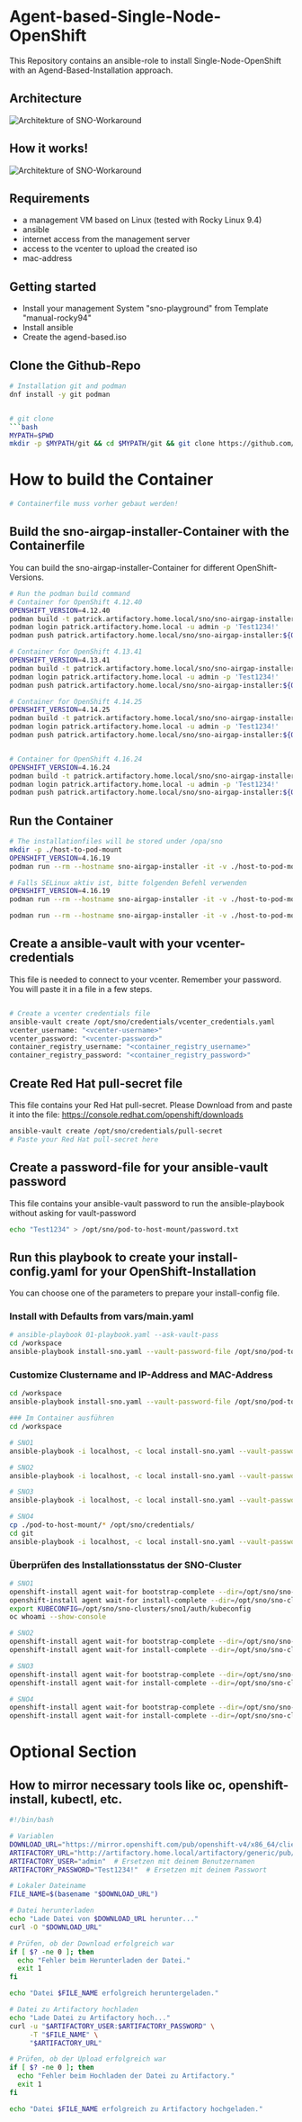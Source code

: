 # Agent-based-Single-Node-OpenShift
This Repository contains an ansible-role to install Single-Node-OpenShift with an Agend-Based-Installation approach.

## Architecture
![Architekture of SNO-Workaround](images/sno-architecture.drawio2.svg)

## How it works!
![Architekture of SNO-Workaround](images/sno-architecture.drawio3.svg)


## Requirements
- a management VM based on Linux (tested with Rocky Linux 9.4)
- ansible
- internet access from the management server
- access to the vcenter to upload the created iso
- mac-address 

## Getting started
- Install your management System "sno-playground" from Template "manual-rocky94"
- Install ansible
- Create the agend-based.iso

## Clone the Github-Repo
```bash
# Installation git and podman
dnf install -y git podman


# git clone
```bash
MYPATH=$PWD
mkdir -p $MYPATH/git && cd $MYPATH/git && git clone https://github.com/Patthecat249/sno-agent-based.git && cd $MYPATH/git/sno-agent-based && git switch complete-air-gap
```

# How to build the Container
```bash
# Containerfile muss vorher gebaut werden!
```


## Build the sno-airgap-installer-Container with the Containerfile
You can build the sno-airgap-installer-Container for different OpenShift-Versions.

```bash
# Run the podman build command
# Container for OpenShift 4.12.40
OPENSHIFT_VERSION=4.12.40
podman build -t patrick.artifactory.home.local/sno/sno-airgap-installer:${OPENSHIFT_VERSION} -f containerfile/Containerfile --build-arg OPENSHIFT_VERSION=${OPENSHIFT_VERSION}
podman login patrick.artifactory.home.local -u admin -p 'Test1234!'
podman push patrick.artifactory.home.local/sno/sno-airgap-installer:${OPENSHIFT_VERSION}

# Container for OpenShift 4.13.41
OPENSHIFT_VERSION=4.13.41
podman build -t patrick.artifactory.home.local/sno/sno-airgap-installer:${OPENSHIFT_VERSION} -f containerfile/Containerfile --build-arg OPENSHIFT_VERSION=${OPENSHIFT_VERSION}
podman login patrick.artifactory.home.local -u admin -p 'Test1234!'
podman push patrick.artifactory.home.local/sno/sno-airgap-installer:${OPENSHIFT_VERSION}

# Container for OpenShift 4.14.25
OPENSHIFT_VERSION=4.14.25
podman build -t patrick.artifactory.home.local/sno/sno-airgap-installer:${OPENSHIFT_VERSION} -f containerfile/Containerfile --build-arg OPENSHIFT_VERSION=${OPENSHIFT_VERSION}
podman login patrick.artifactory.home.local -u admin -p 'Test1234!'
podman push patrick.artifactory.home.local/sno/sno-airgap-installer:${OPENSHIFT_VERSION}


# Container for OpenShift 4.16.24
OPENSHIFT_VERSION=4.16.24
podman build -t patrick.artifactory.home.local/sno/sno-airgap-installer:${OPENSHIFT_VERSION} -f containerfile/Containerfile --build-arg OPENSHIFT_VERSION=${OPENSHIFT_VERSION}
podman login patrick.artifactory.home.local -u admin -p 'Test1234!'
podman push patrick.artifactory.home.local/sno/sno-airgap-installer:${OPENSHIFT_VERSION}

```

## Run the Container

```bash
# The installationfiles will be stored under /opa/sno
mkdir -p ./host-to-pod-mount
OPENSHIFT_VERSION=4.16.19
podman run --rm --hostname sno-airgap-installer -it -v ./host-to-pod-mount:/opt/sno/pod-to-host-mount --name sno-airgap-installer patrick.artifactory.home.local/sno/sno-airgap-installer:${OPENSHIFT_VERSION} /bin/bash

# Falls SELinux aktiv ist, bitte folgenden Befehl verwenden
OPENSHIFT_VERSION=4.16.19
podman run --rm --hostname sno-airgap-installer -it -v ./host-to-pod-mount:/opt/sno/pod-to-host-mount:Z --name sno-airgap-installer patrick.artifactory.home.local/sno/sno-airgap-installer:${OPENSHIFT_VERSION} /bin/bash

podman run --rm --hostname sno-airgap-installer -it -v ./host-to-pod-mount:/opt/sno/pod-to-host-mount:Z --name sno-airgap-installer-standalone patrick.artifactory.home.local/sno/sno-airgap-installer-standalone:${OPENSHIFT_VERSION} /bin/bash
```

## Create a ansible-vault with your vcenter-credentials
This file is needed to connect to your vcenter. Remember your password. You will paste it in a file in a few steps.
```bash

# Create a vcenter credentials file
ansible-vault create /opt/sno/credentials/vcenter_credentials.yaml
vcenter_username: "<vcenter-username>"
vcenter_password: "<vcenter-password>"
container_registry_username: "<container_registry_username>"
container_registry_password: "<container_registry_password>"
```

## Create Red Hat pull-secret file
This file contains your Red Hat pull-secret. Please Download from and paste it into the file:
<https://console.redhat.com/openshift/downloads>
```bash
ansible-vault create /opt/sno/credentials/pull-secret
# Paste your Red Hat pull-secret here
```

## Create a password-file for your ansible-vault password
This file contains your ansible-vault password to run the ansible-playbook without asking for vault-password
```bash
echo "Test1234" > /opt/sno/pod-to-host-mount/password.txt
```

## Run this playbook to create your install-config.yaml for your OpenShift-Installation
You can choose one of the parameters to prepare your install-config file.

### Install with Defaults from vars/main.yaml
```bash
# ansible-playbook 01-playbook.yaml --ask-vault-pass
cd /workspace
ansible-playbook install-sno.yaml --vault-password-file /opt/sno/pod-to-host-mount/password.txt

```
### Customize Clustername and IP-Address and MAC-Address
```bash
cd /workspace
ansible-playbook install-sno.yaml --vault-password-file /opt/sno/pod-to-host-mount/password.txt -e "cluster_name=sno3" -e "ip_address=10.0.249.55" -e "mac_address=00:50:56:9c:49:8b"

### Im Container ausführen
cd /workspace

# SNO1
ansible-playbook -i localhost, -c local install-sno.yaml --vault-password-file /opt/sno/pod-to-host-mount/password.txt -e "cluster_name=sno1" -e "ip_address=172.16.11.11" -e "mac_address=00:50:56:9c:49:8a" -e "network_name=openshift-12" -e "dns_server=172.16.11.10" -e "openshift_version=4.13.41"

# SNO2
ansible-playbook -i localhost, -c local install-sno.yaml --vault-password-file /opt/sno/pod-to-host-mount/password.txt -e "cluster_name=sno2" -e "ip_address=172.16.11.12" -e "mac_address=00:50:56:9c:49:8b" -e "network_name=openshift-12" -e "dns_server=172.16.11.10" -e "openshift_version=4.14.25"

# SNO3
ansible-playbook -i localhost, -c local install-sno.yaml --vault-password-file /opt/sno/pod-to-host-mount/password.txt -e "cluster_name=sno3" -e "ip_address=172.16.11.13" -e "mac_address=00:50:56:9c:49:8c" -e "network_name=openshift-12" -e "dns_server=172.16.11.10" -e "openshift_version=4.15.13"

# SNO4
cp ./pod-to-host-mount/* /opt/sno/credentials/
cd git
ansible-playbook -i localhost, -c local install-sno.yaml --vault-password-file /opt/sno/pod-to-host-mount/password.txt -e "cluster_name=sno4" -e "ip_address=172.16.11.14" -e "mac_address=00:50:56:9c:49:8d" -e "network_name=openshift-12" -e "dns_server=172.16.11.10" -e "openshift_version=4.16.19"
```

### Überprüfen des Installationsstatus der SNO-Cluster
```bash
# SNO1
openshift-install agent wait-for bootstrap-complete --dir=/opt/sno/sno-clusters/sno1
openshift-install agent wait-for install-complete --dir=/opt/sno/sno-clusters/sno1
export KUBECONFIG=/opt/sno/sno-clusters/sno1/auth/kubeconfig
oc whoami --show-console

# SNO2
openshift-install agent wait-for bootstrap-complete --dir=/opt/sno/sno-clusters/sno2
openshift-install agent wait-for install-complete --dir=/opt/sno/sno-clusters/sno2

# SNO3
openshift-install agent wait-for bootstrap-complete --dir=/opt/sno/sno-clusters/sno3
openshift-install agent wait-for install-complete --dir=/opt/sno/sno-clusters/sno3

# SNO4
openshift-install agent wait-for bootstrap-complete --dir=/opt/sno/sno-clusters/sno4
openshift-install agent wait-for install-complete --dir=/opt/sno/sno-clusters/sno4

```

# Optional Section
## How to mirror necessary tools like oc, openshift-install, kubectl, etc.

```bash
#!/bin/bash

# Variablen
DOWNLOAD_URL="https://mirror.openshift.com/pub/openshift-v4/x86_64/clients/ocp/4.16.24/openshift-install-linux-4.16.24.tar.gz"
ARTIFACTORY_URL="http://artifactory.home.local/artifactory/generic/pub/openshift-v4/x86_64/clients/ocp/4.16.24/openshift-install-linux-4.16.24.tar.gz"
ARTIFACTORY_USER="admin"  # Ersetzen mit deinem Benutzernamen
ARTIFACTORY_PASSWORD="Test1234!"  # Ersetzen mit deinem Passwort

# Lokaler Dateiname
FILE_NAME=$(basename "$DOWNLOAD_URL")

# Datei herunterladen
echo "Lade Datei von $DOWNLOAD_URL herunter..."
curl -O "$DOWNLOAD_URL"

# Prüfen, ob der Download erfolgreich war
if [ $? -ne 0 ]; then
  echo "Fehler beim Herunterladen der Datei."
  exit 1
fi

echo "Datei $FILE_NAME erfolgreich heruntergeladen."

# Datei zu Artifactory hochladen
echo "Lade Datei zu Artifactory hoch..."
curl -u "$ARTIFACTORY_USER:$ARTIFACTORY_PASSWORD" \
     -T "$FILE_NAME" \
     "$ARTIFACTORY_URL"

# Prüfen, ob der Upload erfolgreich war
if [ $? -ne 0 ]; then
  echo "Fehler beim Hochladen der Datei zu Artifactory."
  exit 1
fi

echo "Datei $FILE_NAME erfolgreich zu Artifactory hochgeladen."

```